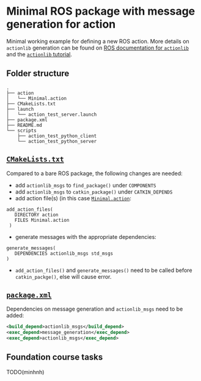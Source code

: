 # Minimal ROS package with message generation for action
Minimal working example for defining a new ROS action. More details on `actionlib` generation can be found on
[ROS documentation for `actionlib`](https://wiki.ros.org/actionlib) and the
[`actionlib` tutorial](http://wiki.ros.org/actionlib_tutorials/Tutorials).

## Folder structure
```
.
├── action
│   └── Minimal.action
├── CMakeLists.txt
├── launch
│   └── action_test_server.launch
├── package.xml
├── README.md
└── scripts
    ├── action_test_python_client
    └── action_test_python_server
```

## [`CMakeLists.txt`](CMakeLists.txt)
Compared to a bare ROS package, the following changes are needed:

* add `actionlib_msgs` to `find_package()` under `COMPONENTS`
* add `actionlib_msgs` to `catkin_package()` under `CATKIN_DEPENDS`
* add action file(s) (in this case [`Minimal.action`](action/Minimal.action):
```
add_action_files(
   DIRECTORY action
   FILES Minimal.action
 )
```
* generate messages with the appropriate dependencies:
```
generate_messages(
   DEPENDENCIES actionlib_msgs std_msgs
)
```
* `add_action_files()` and `generate_messages()` need to be called before `catkin_packge()`, else will cause error.

## [`package.xml`](package.xml)
Dependencies on message generation and `actionlib_msgs` need to be added:
```XML
<build_depend>actionlib_msgs</build_depend>
<exec_depend>message_generation</exec_depend>
<exec_depend>actionlib_msgs</exec_depend>

```

## Foundation course tasks

TODO(minhnh)
